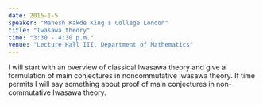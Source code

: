 ```yaml
---
date: 2015-1-5
speaker: "Mahesh Kakde King's College London"
title: "Iwasawa theory"
time: "3:30 - 4:30 p.m." 
venue: "Lecture Hall III, Department of Mathematics"
---
```

I will start with an overview of classical Iwasawa theory and give a formulation of main conjectures in noncommutative Iwasawa theory. If time permits I will say something about proof of main conjectures in non-commutative Iwasawa theory.
